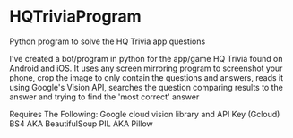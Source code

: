# HQTriviaProgram
Python program to solve the HQ Trivia app questions

I've created a bot/program in python for the app/game HQ Trivia found on Android and iOS.
It uses any screen mirroring program to screenshot your phone, crop the image to only contain the questions and answers, 
reads it using Google's Vision API, searches the question comparing results to the answer and 
trying to find the 'most correct' answer

Requires The Following:
Google cloud vision library and API Key (Gcloud)
BS4 AKA BeautifulSoup
PIL AKA Pillow
